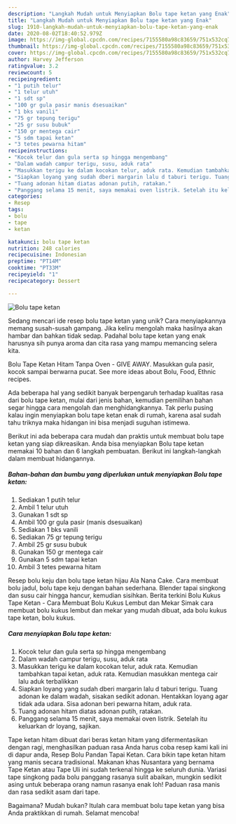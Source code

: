```yaml
---
description: "Langkah Mudah untuk Menyiapkan Bolu tape ketan yang Enak"
title: "Langkah Mudah untuk Menyiapkan Bolu tape ketan yang Enak"
slug: 1910-langkah-mudah-untuk-menyiapkan-bolu-tape-ketan-yang-enak
date: 2020-08-02T18:40:52.979Z
image: https://img-global.cpcdn.com/recipes/7155580a98c83659/751x532cq70/bolu-tape-ketan-foto-resep-utama.jpg
thumbnail: https://img-global.cpcdn.com/recipes/7155580a98c83659/751x532cq70/bolu-tape-ketan-foto-resep-utama.jpg
cover: https://img-global.cpcdn.com/recipes/7155580a98c83659/751x532cq70/bolu-tape-ketan-foto-resep-utama.jpg
author: Harvey Jefferson
ratingvalue: 3.2
reviewcount: 5
recipeingredient:
- "1 putih telur"
- "1 telur utuh"
- "1 sdt sp"
- "100 gr gula pasir manis dsesuaikan"
- "1 bks vanili"
- "75 gr tepung terigu"
- "25 gr susu bubuk"
- "150 gr mentega cair"
- "5 sdm tapai ketan"
- "3 tetes pewarna hitam"
recipeinstructions:
- "Kocok telur dan gula serta sp hingga mengembang"
- "Dalam wadah campur terigu, susu, aduk rata"
- "Masukkan terigu ke dalam kocokan telur, aduk rata. Kemudian tambahkan tapai ketan, aduk rata. Kemudian masukkan mentega cair lalu aduk terbalikkan"
- "Siapkan loyang yang sudah dberi margarin lalu d taburi terigu. Tuang adonan ke dalam wadah, sisakan sedikit adonan. Hentakkan loyang agar tidak ada udara. Sisa adonan beri pewarna hitam, aduk rata."
- "Tuang adonan hitam diatas adonan putih, ratakan."
- "Panggang selama 15 menit, saya memakai oven listrik. Setelah itu keluarkan dr loyang, sajikan."
categories:
- Resep
tags:
- bolu
- tape
- ketan

katakunci: bolu tape ketan 
nutrition: 248 calories
recipecuisine: Indonesian
preptime: "PT14M"
cooktime: "PT33M"
recipeyield: "1"
recipecategory: Dessert

---
```



![Bolu tape ketan](https://img-global.cpcdn.com/recipes/7155580a98c83659/751x532cq70/bolu-tape-ketan-foto-resep-utama.jpg)

Sedang mencari ide resep bolu tape ketan yang unik? Cara menyiapkannya memang susah-susah gampang. Jika keliru mengolah maka hasilnya akan hambar dan bahkan tidak sedap. Padahal bolu tape ketan yang enak harusnya sih punya aroma dan cita rasa yang mampu memancing selera kita.

Bolu Tape Ketan Hitam Tanpa Oven - GIVE AWAY. Masukkan gula pasir, kocok sampai berwarna pucat. See more ideas about Bolu, Food, Ethnic recipes.

Ada beberapa hal yang sedikit banyak berpengaruh terhadap kualitas rasa dari bolu tape ketan, mulai dari jenis bahan, kemudian pemilihan bahan segar hingga cara mengolah dan menghidangkannya. Tak perlu pusing kalau ingin menyiapkan bolu tape ketan enak di rumah, karena asal sudah tahu triknya maka hidangan ini bisa menjadi suguhan istimewa.


Berikut ini ada beberapa cara mudah dan praktis untuk membuat bolu tape ketan yang siap dikreasikan. Anda bisa menyiapkan Bolu tape ketan memakai 10 bahan dan 6 langkah pembuatan. Berikut ini langkah-langkah dalam membuat hidangannya.

<!--inarticleads1-->

##### Bahan-bahan dan bumbu yang diperlukan untuk menyiapkan Bolu tape ketan:

1. Sediakan 1 putih telur
1. Ambil 1 telur utuh
1. Gunakan 1 sdt sp
1. Ambil 100 gr gula pasir (manis dsesuaikan)
1. Sediakan 1 bks vanili
1. Sediakan 75 gr tepung terigu
1. Ambil 25 gr susu bubuk
1. Gunakan 150 gr mentega cair
1. Gunakan 5 sdm tapai ketan
1. Ambil 3 tetes pewarna hitam


Resep bolu keju dan bolu tape ketan hijau Ala Nana Cake. Cara membuat bolu jadul, bolu tape keju dengan bahan sederhana. Blender tapai singkong dan susu cair hingga hancur, kemudian sisihkan. Berita terkini Bolu Kukus Tape Ketan - Cara Membuat Bolu Kukus Lembut dan Mekar Simak cara membuat bolu kukus lembut dan mekar yang mudah dibuat, ada bolu kukus tape ketan, bolu kukus. 

<!--inarticleads2-->

##### Cara menyiapkan Bolu tape ketan:

1. Kocok telur dan gula serta sp hingga mengembang
1. Dalam wadah campur terigu, susu, aduk rata
1. Masukkan terigu ke dalam kocokan telur, aduk rata. Kemudian tambahkan tapai ketan, aduk rata. Kemudian masukkan mentega cair lalu aduk terbalikkan
1. Siapkan loyang yang sudah dberi margarin lalu d taburi terigu. Tuang adonan ke dalam wadah, sisakan sedikit adonan. Hentakkan loyang agar tidak ada udara. Sisa adonan beri pewarna hitam, aduk rata.
1. Tuang adonan hitam diatas adonan putih, ratakan.
1. Panggang selama 15 menit, saya memakai oven listrik. Setelah itu keluarkan dr loyang, sajikan.


Tape ketan hitam dibuat dari beras ketan hitam yang difermentasikan dengan ragi, menghasilkan paduan rasa Anda harus coba resep kami kali ini di dapur anda, Resep Bolu Pandan Tapai Ketan. Cara bikin tape ketan hitam yang manis secara tradisional. Makanan khas Nusantara yang bernama Tape Ketan atau Tape Uli ini sudah terkenal hingga ke seluruh dunia. Variasi tape singkong pada bolu panggang rasanya sulit abaikan, mungkin sedikit asing untuk beberapa orang namun rasanya enak loh! Paduan rasa manis dan rasa sedikit asam dari tape. 

Bagaimana? Mudah bukan? Itulah cara membuat bolu tape ketan yang bisa Anda praktikkan di rumah. Selamat mencoba!
